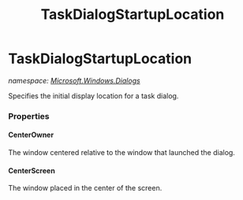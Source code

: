 ﻿---
title: TaskDialogStartupLocation
---

# TaskDialogStartupLocation
_namespace: [Microsoft.Windows.Dialogs](N-Microsoft.Windows.Dialogs.html)_

Specifies the initial display location for a task dialog.



### Properties

#### CenterOwner
The window centered relative to the window that launched the dialog.
#### CenterScreen
The window placed in the center of the screen.


